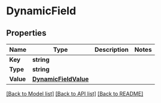 # DynamicField

## Properties

Name | Type | Description | Notes
------------ | ------------- | ------------- | -------------
**Key** | **string** |  | 
**Type** | **string** |  | 
**Value** | [**DynamicFieldValue**](DynamicFieldValue.md) |  | 

[[Back to Model list]](../README.md#documentation-for-models) [[Back to API list]](../README.md#documentation-for-api-endpoints) [[Back to README]](../README.md)


